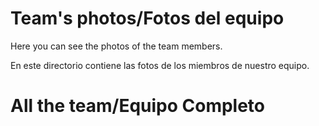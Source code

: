 Team's photos/Fotos del equipo
====

Here you can see the photos of the team members.   
  
En este directorio contiene las fotos de los miembros de nuestro equipo.  

All the team/Equipo Completo
====  
  


